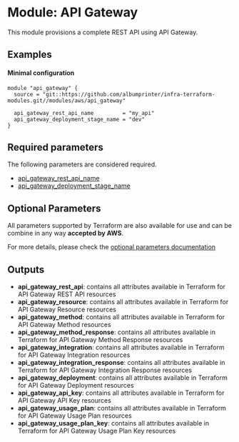 # Module: API Gateway

This module provisions a complete REST API using API Gateway.

## Examples

#### Minimal configuration

```
module "api_gateway" {
  source = "git::https://github.com/albumprinter/infra-terraform-modules.git//modules/aws/api_gateway"

  api_gateway_rest_api_name         = "my_api"
  api_gateway_deployment_stage_name = "dev"
}
```

## Required parameters

The following parameters are considered required.

- [api_gateway_rest_api_name](https://www.terraform.io/docs/providers/aws/r/api_gateway_rest_api.html#name)
- [api_gateway_deployment_stage_name](https://www.terraform.io/docs/providers/aws/r/api_gateway_deployment.html#stage_name)

## Optional Parameters

All parameters supported by Terraform are also available for use and can be combine in any way **accepted by AWS**.

For more details, please check the [optional parameters documentation](docs/optional_parameters.md)

## Outputs

- **api_gateway_rest_api**: contains all attributes available in Terraform for API Gateway REST API resources
- **api_gateway_resource**: contains all attributes available in Terraform for API Gateway Resource resources
- **api_gateway_method**: contains all attributes available in Terraform for API Gateway Method resources
- **api_gateway_method_response**: contains all attributes available in Terraform for API Gateway Method Response resources
- **api_gateway_integration**: contains all attributes available in Terraform for API Gateway Integration resources
- **api_gateway_integration_response**: contains all attributes available in Terraform for API Gateway Integration Response resources
- **api_gateway_deployment**: contains all attributes available in Terraform for API Gateway Deployment resources
- **api_gateway_api_key**: contains all attributes available in Terraform for API Gateway API Key resources
- **api_gateway_usage_plan**: contains all attributes available in Terraform for API Gateway Usage Plan resources
- **api_gateway_usage_plan_key**: contains all attributes available in Terraform for API Gateway Usage Plan Key resources
